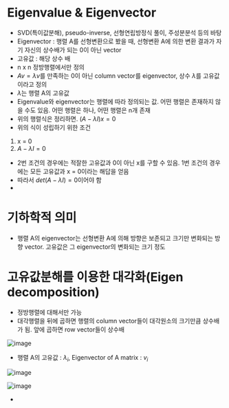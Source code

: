 # Eigenvalue & Eigenvector

- SVD(특이값분해), pseudo-inverse, 선형연립방정식 풀이, 주성분분석 등의 바탕
- Eigenvector : 행렬 A를 선형변환으로 봤을 때, 선형변환 A에 의한 변환 결과가 자기 자신의 상수배가 되는 0이 아닌 vector
- 고유값 : 해당 상수 배
- n x n 정방행렬에서만 정의
- $Av = \lambda v$를 만족하는 0이 아닌 column vector를 eigenvector, 상수 $\lambda$를 고유값이라고 정의
- $\lambda$는 행렬 A의 고유값
- Eigenvalue와 eigenvector는 행렬에 따라 정의되는 값. 어떤 행렬은 존재하지 않을 수도 있음. 어떤 행렬은 하나, 어떤 행렬은 n개 존재
- 위의 행렬식은 정리하면. $(A-\lambda I)x = 0$
- 위의 식이 성립하기 위한 조건
1. x = 0
2. $A-\lambda I = 0$
- 2번 조건의 경우에는 적잘한 고유값과 0이 아닌 x를 구할 수 있음. 1번 조건의 경우에는 모든 고유값과 x = 0이라는 해답을 얻음
- 따라서 $det(A-\lambda I) = 0$이어야 함
- 
# 기하학적 의미
- 행렬 A의 eigenvector는 선형변환 A에 의해 방향은 보존되고 크기만 변화되는 방향 vector. 고유값은 그 eigenvector의 변화되는 크기 정도

# 고유값분해를 이용한 대각화(Eigen decomposition)
- 정방행렬에 대해서만 가능
- 대각행렬을 뒤에 곱하면 행렬의 column vector들이 대각원소의 크기만큼 상수배가 됨. 앞에 곱하면 row vector들이 상수배

![image](https://github.com/as9786/ML-DLPratice/assets/80622859/82e7a2dd-d827-469b-a315-3ccc6ac5da33)

- 행렬 A의 고유값 : $\lambda_i$, Eigenvector of A matrix : $v_i$

![image](https://github.com/as9786/ML-DLPratice/assets/80622859/eb7debf0-69f6-4b5d-9747-f4d8f790ac49)

![image](https://github.com/as9786/ML-DLPratice/assets/80622859/4c55a978-7550-4437-a7f7-fb4c7be4727c)

- 



